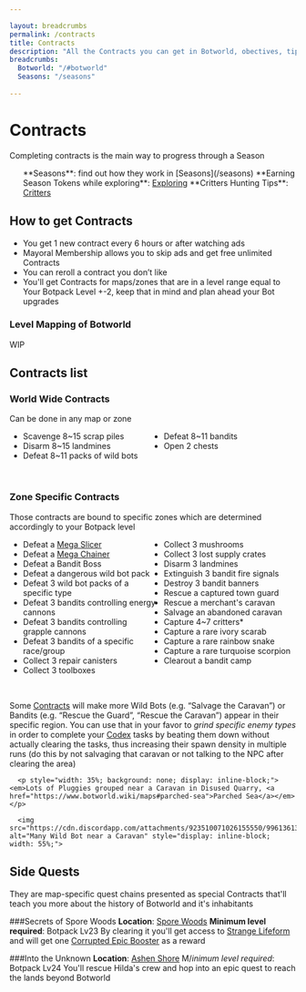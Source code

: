 ```yaml
---

layout: breadcrumbs
permalink: /contracts
title: Contracts
description: "All the Contracts you can get in Botworld, obectives, tips & rewards - Everything there is to know about it on the Botworld Adventure community Wiki!"
breadcrumbs:
  Botworld: "/#botworld"
  Seasons: "/seasons"
  
---
```


<style>
.ghcms-list ul {column-count: 2;}
</style>

<h1 id="contracts">Contracts</h1>

  <div class=" ghcms ghcms-intro">

Completing contracts is the main way to progress through a Season

  <ul>
**Seasons**: find out how they work in [Seasons](/seasons)
**Earning Season Tokens while exploring**: <a href="https://www.botworld.wiki/exploring">Exploring</a></li>
**Critters Hunting Tips**: <a href="https://www.botworld.wiki/critters">Critters</a></li>
  </ul>

  <h2 id="how-to-get-contracts">How to get Contracts</h2>

  <ul>
    <li>You get 1 new contract every 6 hours or after watching ads</li>
    <li>Mayoral Membership allows you to skip ads and get free unlimited Contracts</li>
    <li>You can reroll a contract you don’t like</li>
    <li>You'll get Contracts for maps/zones that are in a level range equal to Your Botpack Level +-2, keep that in mind and plan ahead your Bot upgrades</li>
  </ul>

  <h3>Level Mapping of Botworld</h3>
  <p>WIP</p>
  </div>

<div class=" ghcms ghcms-list">

  <h2 id="contracts-list">Contracts list</h2>

  <h3 id="world-wide-contracts">World Wide Contracts</h3>

  <p>Can be done in any map or zone</p>

  <ul style="column-count: 2;">
    <li>Scavenge 8~15 scrap piles</li>
    <li>Disarm 8~15 landmines</li>
    <li>Defeat 8~11 packs of wild bots</li>
    <li>Defeat 8~11 bandits</li>
    <li>Open 2 chests</li>
  </ul>
<br>
  <h3 id="zone-specific-contracts">Zone Specific Contracts</h3>

  <p>Those contracts are bound to specific zones which are determined accordingly to your Botpack level</p>

  <ul style="column-count: 2;">
    <li>Defeat a <a href="https://www.botworld.wiki/bosses#mega-slicer">Mega Slicer</a></li>
    <li>Defeat a <a href="https://www.botworld.wiki/bosses#mega-chainer">Mega Chainer</a></li>
    <li>Defeat a Bandit Boss</li>
    <li>Defeat a dangerous wild bot pack</li>
    <li>Defeat 3 wild bot packs of a specific type</li>
    <li>Defeat 3 bandits controlling energy cannons</li>
    <li>Defeat 3 bandits controlling grapple cannons</li>
    <li>Defeat 3 bandits of a specific race/group</li>
    <li>Collect 3 repair canisters</li>
    <li>Collect 3 toolboxes</li>
    <li>Collect 3 mushrooms</li>
    <li>Collect 3 lost supply crates</li>
    <li>Disarm 3 landmines</li>
    <li>Extinguish 3 bandit fire signals</li>
    <li>Destroy 3 bandit banners</li>
    <li>Rescue a captured town guard</li>
    <li>Rescue a merchant's caravan</li>
    <li>Salvage an abandoned caravan</li>
    <li>Capture 4~7 critters*</li>
    <li>Capture a rare ivory scarab</li>
    <li>Capture a rare rainbow snake</li>
    <li>Capture a rare turquoise scorpion</li>
    <li>Clearout a bandit camp</li>
</ul>
<br>
      <p>Some <a href="https://www.botworld.wiki/contracts">Contracts</a> will make more Wild Bots (e.g. “Salvage the Caravan”) or Bandits (e.g. “Rescue the Guard”, “Rescue the Caravan”) appear in their specific region. You can use that in your favor to <em>grind specific enemy types</em> in order to complete your <a href="https://www.botworld.wiki/codex">Codex</a> tasks by beating them down without actually clearing the tasks, thus increasing their spawn density in multiple runs (do this by not salvaging that caravan or not talking to the NPC after clearing the area)<br></p>



      <p style="width: 35%; background: none; display: inline-block;"><em>Lots of Pluggies grouped near a Caravan in Disused Quarry, <a href="https://www.botworld.wiki/maps#parched-sea">Parched Sea</a></em></p>
        
      <img src="https://cdn.discordapp.com/attachments/923510071026155550/996136135560540301/unknown.png" alt="Many Wild Bot near a Caravan" style="display: inline-block; width: 55%;">
</div>

<h2 id="side-quests">Side Quests</h2>
<div class="ghcms ghcms-list2">
They are map-specific quest chains presented as special Contracts that'll teach you more about the history of Botworld and it's inhabitants

###Secrets of Spore Woods
**Location**: [Spore Woods](/maps#spore-woods)
**Minimum level required**: Botpack Lv23
By clearing it you'll get access to [Strange Lifeform](/codex#spore-woods) and will get one [Corrupted Epic Booster](/boosters) as a reward
        
###Into the Unknown
**Location**: [Ashen Shore](/maps#ashen-shore)
M/*inimum level required*: Botpack Lv24
You'll rescue Hilda's crew and hop into an epic quest to reach the lands beyond Botworld
</div>
